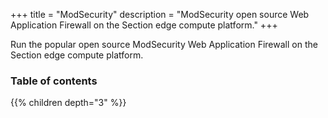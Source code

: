 +++
title = "ModSecurity"
description = "ModSecurity open source Web Application Firewall on the Section edge compute platform."
+++

Run the popular open source ModSecurity Web Application Firewall on the Section edge compute platform.

### Table of contents

{{% children depth="3" %}}
